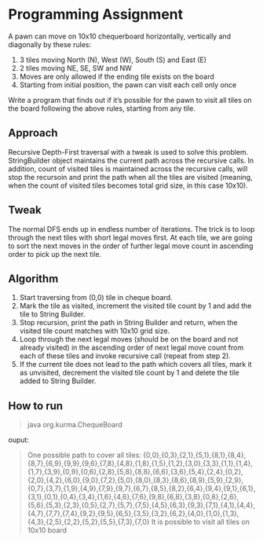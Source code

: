 # Programming Assignment
A pawn can move on 10x10 chequerboard horizontally, vertically and diagonally by these
rules:
1) 3 tiles moving North (N), West (W), South (S) and East (E)
2) 2 tiles moving NE, SE, SW and NW
3) Moves are only allowed if the ending tile exists on the board
4) Starting from initial position, the pawn can visit each cell only once

Write a program that finds out if it’s possible for the pawn to visit all tiles on the board
following the above rules, starting from any tile.

## Approach
Recursive Depth-First traversal with a tweak is used to solve this problem. StringBuilder object maintains the current path across the recursive calls. In addition, count of visited tiles is maintained across the recursive calls, will stop the recursoin and print the path when all the tiles are visited (meaning, when the count of visited tiles becomes total grid size, in this case 10x10).

## Tweak
The normal DFS ends up in endless number of iterations. The trick is to loop through the next tiles with short legal moves first. At each tile, we are going to sort the next moves in the order of further legal move count in ascending order to pick up the next tile.

## Algorithm
1) Start traversing from (0,0) tile in cheque board.
2) Mark the tile as visited, increment the visited tile count by 1 and add the tile to String Builder.
3) Stop recursion, print the path in String Builder and return, when the visited tile count matches with 10x10 grid size.
4) Loop through the next legal moves (should be on the board and not already visited) in the ascending order of next legal move count from each of these tiles and invoke recursive call (repeat from step 2).
5) If the current tile does not lead to the path which covers all tiles, mark it as unvisited, decrement the visited tile count by 1 and delete the tile added to String Builder.

## How to run

> java org.kurma.ChequeBoard

ouput:
> One possible path to cover all tiles:
{0,0},{0,3},{2,1},{5,1},{8,1},{8,4},{8,7},{6,9},{9,9},{9,6},{7,8},{4,8},{1,8},{1,5},{1,2},{3,0},{3,3},{1,1},{1,4},{1,7},{3,9},{0,9},{0,6},{2,8},{5,8},{8,8},{6,6},{3,6},{5,4},{2,4},{0,2},{2,0},{4,2},{6,0},{9,0},{7,2},{5,0},{8,0},{8,3},{8,6},{8,9},{5,9},{2,9},{0,7},{3,7},{1,9},{4,9},{7,9},{9,7},{6,7},{8,5},{8,2},{6,4},{9,4},{9,1},{6,1},{3,1},{0,1},{0,4},{3,4},{1,6},{4,6},{7,6},{9,8},{6,8},{3,8},{0,8},{2,6},{5,6},{5,3},{2,3},{0,5},{2,7},{5,7},{7,5},{4,5},{6,3},{9,3},{7,1},{4,1},{4,4},{4,7},{7,7},{7,4},{9,2},{9,5},{6,5},{3,5},{3,2},{6,2},{4,0},{1,0},{1,3},{4,3},{2,5},{2,2},{5,2},{5,5},{7,3},{7,0}
It is possible to visit all tiles on 10x10 board
